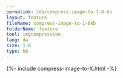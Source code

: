 ```yaml
---
permalink: /da/compress-image-to-1-8-kb
layout: feature
fileName: compress-image-to-1-8kb
folderName: feature
tool: imgcompression
lang: da
size: 1.8
type: kb
---
```


{%- include compress-image-to-X.html -%}
